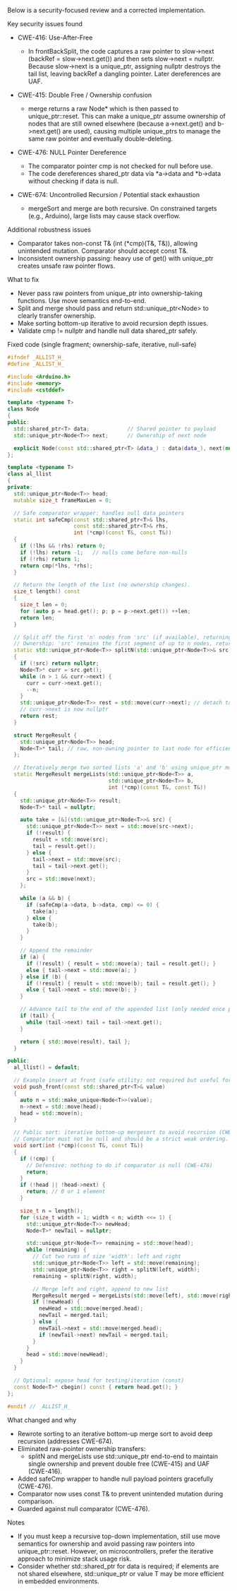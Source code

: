 Below is a security-focused review and a corrected implementation.

Key security issues found
- CWE-416: Use-After-Free
  - In frontBackSplit, the code captures a raw pointer to slow->next (backRef = slow->next.get()) and then sets slow->next = nullptr. Because slow->next is a unique_ptr, assigning nullptr destroys the tail list, leaving backRef a dangling pointer. Later dereferences are UAF.

- CWE-415: Double Free / Ownership confusion
  - merge returns a raw Node<T>* which is then passed to unique_ptr::reset. This can make a unique_ptr assume ownership of nodes that are still owned elsewhere (because a->next.get() and b->next.get() are used), causing multiple unique_ptrs to manage the same raw pointer and eventually double-deleting.

- CWE-476: NULL Pointer Dereference
  - The comparator pointer cmp is not checked for null before use.
  - The code dereferences shared_ptr<T> data via *a->data and *b->data without checking if data is null.

- CWE-674: Uncontrolled Recursion / Potential stack exhaustion
  - mergeSort and merge are both recursive. On constrained targets (e.g., Arduino), large lists may cause stack overflow.

Additional robustness issues
- Comparator takes non-const T& (int (*cmp)(T&, T&)), allowing unintended mutation. Comparator should accept const T&.
- Inconsistent ownership passing: heavy use of get() with unique_ptr creates unsafe raw pointer flows.

What to fix
- Never pass raw pointers from unique_ptr into ownership-taking functions. Use move semantics end-to-end.
- Split and merge should pass and return std::unique_ptr<Node<T>> to clearly transfer ownership.
- Make sorting bottom-up iterative to avoid recursion depth issues.
- Validate cmp != nullptr and handle null data shared_ptr safely.

Fixed code (single fragment; ownership-safe, iterative, null-safe)
```cpp
#ifndef _ALLIST_H_
#define _ALLIST_H_

#include <Arduino.h>
#include <memory>
#include <cstddef>

template <typename T>
class Node
{
public:
  std::shared_ptr<T> data;            // Shared pointer to payload
  std::unique_ptr<Node<T>> next;      // Ownership of next node

  explicit Node(const std::shared_ptr<T> &data_) : data(data_), next(nullptr) {}
};

template <typename T>
class al_llist
{
private:
  std::unique_ptr<Node<T>> head;
  mutable size_t frameMaxLen = 0;

  // Safe comparator wrapper: handles null data pointers
  static int safeCmp(const std::shared_ptr<T>& lhs,
                     const std::shared_ptr<T>& rhs,
                     int (*cmp)(const T&, const T&))
  {
    if (!lhs && !rhs) return 0;
    if (!lhs) return -1;   // nulls come before non-nulls
    if (!rhs) return 1;
    return cmp(*lhs, *rhs);
  }

  // Return the length of the list (no ownership changes).
  size_t length() const
  {
    size_t len = 0;
    for (auto p = head.get(); p; p = p->next.get()) ++len;
    return len;
  }

  // Split off the first 'n' nodes from 'src' (if available), returning the remainder.
  // Ownership: 'src' remains the first segment of up to n nodes, returned value is the remainder.
  static std::unique_ptr<Node<T>> splitN(std::unique_ptr<Node<T>>& src, size_t n)
  {
    if (!src) return nullptr;
    Node<T>* curr = src.get();
    while (n > 1 && curr->next) {
      curr = curr->next.get();
      --n;
    }
    std::unique_ptr<Node<T>> rest = std::move(curr->next); // detach tail
    // curr->next is now nullptr
    return rest;
  }

  struct MergeResult {
    std::unique_ptr<Node<T>> head;
    Node<T>* tail; // raw, non-owning pointer to last node for efficient appends
  };

  // Iteratively merge two sorted lists 'a' and 'b' using unique_ptr moves (no recursion).
  static MergeResult mergeLists(std::unique_ptr<Node<T>> a,
                                std::unique_ptr<Node<T>> b,
                                int (*cmp)(const T&, const T&))
  {
    std::unique_ptr<Node<T>> result;
    Node<T>* tail = nullptr;

    auto take = [&](std::unique_ptr<Node<T>>& src) {
      std::unique_ptr<Node<T>> next = std::move(src->next);
      if (!result) {
        result = std::move(src);
        tail = result.get();
      } else {
        tail->next = std::move(src);
        tail = tail->next.get();
      }
      src = std::move(next);
    };

    while (a && b) {
      if (safeCmp(a->data, b->data, cmp) <= 0) {
        take(a);
      } else {
        take(b);
      }
    }

    // Append the remainder
    if (a) {
      if (!result) { result = std::move(a); tail = result.get(); }
      else { tail->next = std::move(a); }
    } else if (b) {
      if (!result) { result = std::move(b); tail = result.get(); }
      else { tail->next = std::move(b); }
    }

    // Advance tail to the end of the appended list (only needed once per merge)
    if (tail) {
      while (tail->next) tail = tail->next.get();
    }

    return { std::move(result), tail };
  }

public:
  al_llist() = default;

  // Example insert at front (safe utility; not required but useful for testing)
  void push_front(const std::shared_ptr<T>& value)
  {
    auto n = std::make_unique<Node<T>>(value);
    n->next = std::move(head);
    head = std::move(n);
  }

  // Public sort: iterative bottom-up mergesort to avoid recursion (CWE-674).
  // Comparator must not be null and should be a strict weak ordering.
  void sort(int (*cmp)(const T&, const T&))
  {
    if (!cmp) {
      // Defensive: nothing to do if comparator is null (CWE-476)
      return;
    }
    if (!head || !head->next) {
      return; // 0 or 1 element
    }

    size_t n = length();
    for (size_t width = 1; width < n; width <<= 1) {
      std::unique_ptr<Node<T>> newHead;
      Node<T>* newTail = nullptr;

      std::unique_ptr<Node<T>> remaining = std::move(head);
      while (remaining) {
        // Cut two runs of size 'width': left and right
        std::unique_ptr<Node<T>> left = std::move(remaining);
        std::unique_ptr<Node<T>> right = splitN(left, width);
        remaining = splitN(right, width);

        // Merge left and right, append to new list
        MergeResult merged = mergeLists(std::move(left), std::move(right), cmp);
        if (!newHead) {
          newHead = std::move(merged.head);
          newTail = merged.tail;
        } else {
          newTail->next = std::move(merged.head);
          if (newTail->next) newTail = merged.tail;
        }
      }
      head = std::move(newHead);
    }
  }

  // Optional: expose head for testing/iteration (const)
  const Node<T>* cbegin() const { return head.get(); }
};

#endif // _ALLIST_H_
```

What changed and why
- Rewrote sorting to an iterative bottom-up merge sort to avoid deep recursion (addresses CWE-674).
- Eliminated raw-pointer ownership transfers:
  - splitN and mergeLists use std::unique_ptr end-to-end to maintain single ownership and prevent double free (CWE-415) and UAF (CWE-416).
- Added safeCmp wrapper to handle null payload pointers gracefully (CWE-476).
- Comparator now uses const T& to prevent unintended mutation during comparison.
- Guarded against null comparator (CWE-476).

Notes
- If you must keep a recursive top-down implementation, still use move semantics for ownership and avoid passing raw pointers into unique_ptr::reset. However, on microcontrollers, prefer the iterative approach to minimize stack usage risk.
- Consider whether std::shared_ptr<T> for data is required; if elements are not shared elsewhere, std::unique_ptr<T> or value T may be more efficient in embedded environments.
